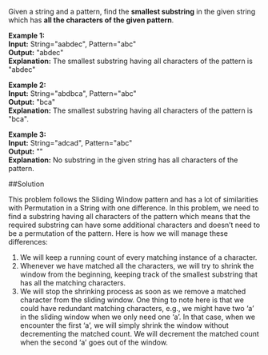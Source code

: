 Given a string and a pattern,
find the **smallest substring** in the given string which has **all the characters of the given pattern**.

**Example 1:**  
**Input:** String="aabdec", Pattern="abc"  
**Output:** "abdec"  
**Explanation:** The smallest substring having all characters of the pattern is "abdec"

**Example 2:**  
**Input:** String="abdbca", Pattern="abc"  
**Output:** "bca"  
**Explanation:** The smallest substring having all characters of the pattern is "bca".

**Example 3:**  
**Input:** String="adcad", Pattern="abc"  
**Output:** ""  
**Explanation:** No substring in the given string has all characters of the pattern.

##Solution

This problem follows the Sliding Window pattern and has a lot of similarities with Permutation in a String with
one difference. In this problem, we need to find a substring having all characters of the pattern which means that
the required substring can have some additional characters and doesn’t need to be a permutation of the pattern. Here is
how we will manage these differences:
1. We will keep a running count of every matching instance of a character.
2. Whenever we have matched all the characters, we will try to shrink the window from the beginning, keeping track of
   the smallest substring that has all the matching characters.
3. We will stop the shrinking process as soon as we remove a matched character from the sliding window. One thing to note
   here is that we could have redundant matching characters, e.g., we might have two ‘a’ in the sliding window when
   we only need one ‘a’. In that case, when we encounter the first ‘a’, we will simply shrink the window without
   decrementing the matched count. We will decrement the matched count when the second ‘a’ goes out of the window.